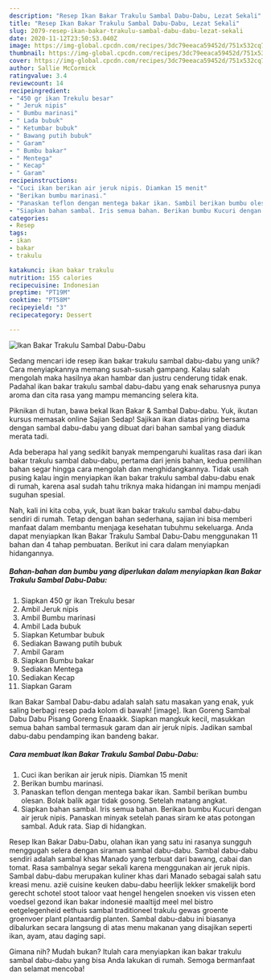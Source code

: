 ```yaml
---
description: "Resep Ikan Bakar Trakulu Sambal Dabu-Dabu, Lezat Sekali"
title: "Resep Ikan Bakar Trakulu Sambal Dabu-Dabu, Lezat Sekali"
slug: 2079-resep-ikan-bakar-trakulu-sambal-dabu-dabu-lezat-sekali
date: 2020-11-12T23:50:53.040Z
image: https://img-global.cpcdn.com/recipes/3dc79eeaca59452d/751x532cq70/ikan-bakar-trakulu-sambal-dabu-dabu-foto-resep-utama.jpg
thumbnail: https://img-global.cpcdn.com/recipes/3dc79eeaca59452d/751x532cq70/ikan-bakar-trakulu-sambal-dabu-dabu-foto-resep-utama.jpg
cover: https://img-global.cpcdn.com/recipes/3dc79eeaca59452d/751x532cq70/ikan-bakar-trakulu-sambal-dabu-dabu-foto-resep-utama.jpg
author: Sallie McCormick
ratingvalue: 3.4
reviewcount: 14
recipeingredient:
- "450 gr ikan Trekulu besar"
- " Jeruk nipis"
- " Bumbu marinasi"
- " Lada bubuk"
- " Ketumbar bubuk"
- " Bawang putih bubuk"
- " Garam"
- " Bumbu bakar"
- " Mentega"
- " Kecap"
- " Garam"
recipeinstructions:
- "Cuci ikan berikan air jeruk nipis. Diamkan 15 menit"
- "Berikan bumbu marinasi."
- "Panaskan teflon dengan mentega bakar ikan. Sambil berikan bumbu olesan. Bolak balik agar tidak gosong. Setelah matang angkat."
- "Siapkan bahan sambal. Iris semua bahan. Berikan bumbu Kucuri dengan air jeruk nipis. Panaskan minyak setelah panas siram ke atas potongan sambal. Aduk rata. Siap di hidangkan."
categories:
- Resep
tags:
- ikan
- bakar
- trakulu

katakunci: ikan bakar trakulu 
nutrition: 155 calories
recipecuisine: Indonesian
preptime: "PT19M"
cooktime: "PT58M"
recipeyield: "3"
recipecategory: Dessert

---
```



![Ikan Bakar Trakulu Sambal Dabu-Dabu](https://img-global.cpcdn.com/recipes/3dc79eeaca59452d/751x532cq70/ikan-bakar-trakulu-sambal-dabu-dabu-foto-resep-utama.jpg)

Sedang mencari ide resep ikan bakar trakulu sambal dabu-dabu yang unik? Cara menyiapkannya memang susah-susah gampang. Kalau salah mengolah maka hasilnya akan hambar dan justru cenderung tidak enak. Padahal ikan bakar trakulu sambal dabu-dabu yang enak seharusnya punya aroma dan cita rasa yang mampu memancing selera kita.

Piknikan di hutan, bawa bekal Ikan Bakar &amp; Sambal Dabu-dabu. Yuk, ikutan kursus memasak online Sajian Sedap! Sajikan ikan diatas piring bersama dengan sambal dabu-dabu yang dibuat dari bahan sambal yang diaduk merata tadi.

Ada beberapa hal yang sedikit banyak mempengaruhi kualitas rasa dari ikan bakar trakulu sambal dabu-dabu, pertama dari jenis bahan, kedua pemilihan bahan segar hingga cara mengolah dan menghidangkannya. Tidak usah pusing kalau ingin menyiapkan ikan bakar trakulu sambal dabu-dabu enak di rumah, karena asal sudah tahu triknya maka hidangan ini mampu menjadi suguhan spesial.


Nah, kali ini kita coba, yuk, buat ikan bakar trakulu sambal dabu-dabu sendiri di rumah. Tetap dengan bahan sederhana, sajian ini bisa memberi manfaat dalam membantu menjaga kesehatan tubuhmu sekeluarga. Anda dapat menyiapkan Ikan Bakar Trakulu Sambal Dabu-Dabu menggunakan 11 bahan dan 4 tahap pembuatan. Berikut ini cara dalam menyiapkan hidangannya.

<!--inarticleads1-->

##### Bahan-bahan dan bumbu yang diperlukan dalam menyiapkan Ikan Bakar Trakulu Sambal Dabu-Dabu:

1. Siapkan 450 gr ikan Trekulu besar
1. Ambil  Jeruk nipis
1. Ambil  Bumbu marinasi
1. Ambil  Lada bubuk
1. Siapkan  Ketumbar bubuk
1. Sediakan  Bawang putih bubuk
1. Ambil  Garam
1. Siapkan  Bumbu bakar
1. Sediakan  Mentega
1. Sediakan  Kecap
1. Siapkan  Garam


Ikan Bakar Sambal Dabu-dabu adalah salah satu masakan yang enak, yuk saling berbagi resep pada kolom di bawah! [image]. Ikan Goreng Sambal Dabu Dabu Pisang Goreng Enaaakk. Siapkan mangkuk kecil, masukkan semua bahan sambal termasuk garam dan air jeruk nipis. Jadikan sambal dabu-dabu pendamping ikan bandeng bakar. 

<!--inarticleads2-->

##### Cara membuat Ikan Bakar Trakulu Sambal Dabu-Dabu:

1. Cuci ikan berikan air jeruk nipis. Diamkan 15 menit
1. Berikan bumbu marinasi.
1. Panaskan teflon dengan mentega bakar ikan. Sambil berikan bumbu olesan. Bolak balik agar tidak gosong. Setelah matang angkat.
1. Siapkan bahan sambal. Iris semua bahan. Berikan bumbu Kucuri dengan air jeruk nipis. Panaskan minyak setelah panas siram ke atas potongan sambal. Aduk rata. Siap di hidangkan.


Resep Ikan Bakar Dabu-Dabu, olahan ikan yang satu ini rasanya sungguh menggugah selera dengan siraman sambal dabu-dabu. Sambal dabu-dabu sendiri adalah sambal khas Manado yang terbuat dari bawang, cabai dan tomat. Rasa sambalnya segar sekali karena menggunakan air jeruk nipis. Sambal dabu-dabu merupakan kuliner khas dari Manado sebagai salah satu kreasi menu. azië cuisine keuken dabu-dabu heerlijk lekker smakelijk bord gerecht schotel stoot taloor vaat hengel hengelen snoeken vis vissen eten voedsel gezond ikan bakar indonesië maaltijd meel mel bistro eetgelegenheid eethuis sambal traditioneel trakulu gewas groente groenvoer plant plantaardig planten. Sambal dabu-dabu ini biasanya dibalurkan secara langsung di atas menu makanan yang disajikan seperti ikan, ayam, atau daging sapi. 

Gimana nih? Mudah bukan? Itulah cara menyiapkan ikan bakar trakulu sambal dabu-dabu yang bisa Anda lakukan di rumah. Semoga bermanfaat dan selamat mencoba!
